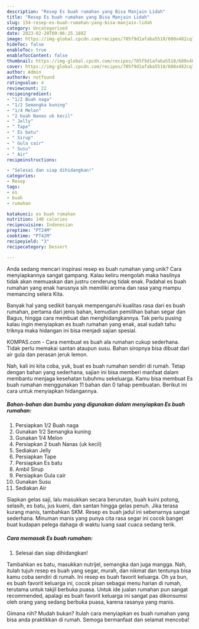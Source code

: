 ```yaml
---
description: "Resep Es buah rumahan yang Bisa Manjain Lidah"
title: "Resep Es buah rumahan yang Bisa Manjain Lidah"
slug: 154-resep-es-buah-rumahan-yang-bisa-manjain-lidah
category: Uncategorized
date: 2023-02-20T09:06:25.188Z
image: https://img-global.cpcdn.com/recipes/705f9d1afaba5510/680x482cq70/es-buah-rumahan-foto-resep-utama.jpg
hideToc: false
enableToc: true
enableTocContent: false
thumbnail: https://img-global.cpcdn.com/recipes/705f9d1afaba5510/680x482cq70/es-buah-rumahan-foto-resep-utama.jpg
cover: https://img-global.cpcdn.com/recipes/705f9d1afaba5510/680x482cq70/es-buah-rumahan-foto-resep-utama.jpg
author: Admin
authorAv: notfound
ratingvalue: 4
reviewcount: 22
recipeingredient:
- "1/2 Buah naga"
- "1/2 Semangka kuning"
- "1/4 Melon"
- "2 buah Nanas uk kecil"
- " Jelly"
- " Tape"
- " Es batu"
- " Sirup"
- " Gula cair"
- " Susu"
- " Air"
recipeinstructions:

- "Selesai dan siap dihidangkan!"
categories:
- Resep
tags:
- es
- buah
- rumahan

katakunci: es buah rumahan 
nutrition: 140 calories
recipecuisine: Indonesian
preptime: "PT24M"
cooktime: "PT42M"
recipeyield: "3"
recipecategory: Dessert

---
```





Anda sedang mencari inspirasi resep es buah rumahan yang unik? Cara menyiapkannya sangat gampang. Kalau keliru mengolah maka hasilnya tidak akan memuaskan dan justru cenderung tidak enak. Padahal es buah rumahan yang enak harusnya sih memiliki aroma dan rasa yang mampu memancing selera Kita.





Banyak hal yang sedikit banyak mempengaruhi kualitas rasa dari es buah rumahan, pertama dari jenis bahan, kemudian pemilihan bahan segar dan Bagus, hingga cara membuat dan menghidangkannya. Tak perlu pusing kalau ingin menyiapkan es buah rumahan yang enak,      asal sudah tahu triknya maka hidangan ini bisa menjadi sajian spesial.














KOMPAS.com - Cara membuat es buah ala rumahan cukup sederhana. Tidak perlu memakai santan ataupun susu. Bahan siropnya bisa dibuat dari air gula dan perasan jeruk lemon.






Nah, kali ini kita coba, yuk, buat es buah rumahan sendiri di rumah. Tetap dengan bahan yang sederhana, sajian ini bisa memberi manfaat dalam membantu menjaga kesehatan tubuhmu sekeluarga. Kamu bisa membuat Es buah rumahan menggunakan 11 bahan dan 0 tahap pembuatan. Berikut ini cara untuk menyiapkan hidangannya.

<!--inarticleads1-->

##### Bahan-bahan dan bumbu yang digunakan dalam menyiapkan Es buah rumahan:

1. Persiapkan 1/2 Buah naga
1. Gunakan 1/2 Semangka kuning
1. Gunakan 1/4 Melon
1. Persiapkan 2 buah Nanas (uk kecil)
1. Sediakan  Jelly
1. Persiapkan  Tape
1. Persiapkan  Es batu
1. Ambil  Sirup
1. Persiapkan  Gula cair
1. Gunakan  Susu
1. Sediakan  Air


Siapkan gelas saji, lalu masukkan secara berurutan, buah kuini potong, selasih, es batu, jus kueni, dan santan hingga gelas penuh. Jika terasa kurang manis, tambahkan SKM. Resep es buah jadul ini sebenarnya sangat sederhana. Minuman manis yang punya cita rasa segar ini cocok banget buat kudapan pelega dahaga di waktu luang saat cuaca sedang terik. 

<!--inarticleads2-->

##### Cara memasak Es buah rumahan:


1. Selesai dan siap dihidangkan!

Tambahkan es batu, masukkan nutrijel, semangka dan juga mangga. Nah, itulah tujuh resep es buah yang segar, murah, dan nikmat dan tentunya bisa kamu coba sendiri di rumah. Ini resep es buah favorit keluarga. Oh ya bun, es buah favorit keluarga ini, cocok pisan sebagai menu harian di rumah, terutama untuk takjil berbuka puasa. Untuk ide jualan rumahan pun sangat recommended, apalagi es buah favorit keluarga ini sangat pas dikonsumsi oleh orang yang sedang berbuka puasa, karena rasanya yang manis. 

Gimana nih? Mudah bukan? Itulah cara menyiapkan es buah rumahan yang bisa anda praktikkan di rumah. Semoga bermanfaat dan selamat mencoba!
